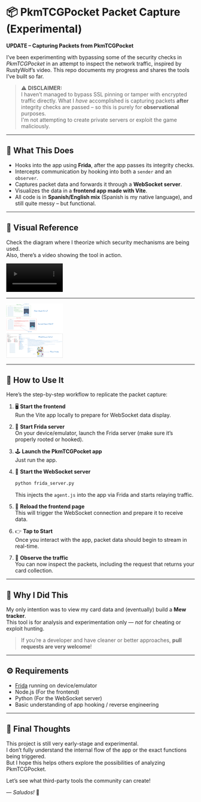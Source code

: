 # 📦 PkmTCGPocket Packet Capture (Experimental)

**UPDATE – Capturing Packets from PkmTCGPocket**

I’ve been experimenting with bypassing some of the security checks in _PkmTCGPocket_ in an attempt to inspect the network traffic, inspired by RustyWolf’s video. This repo documents my progress and shares the tools I’ve built so far.

> ⚠️ **DISCLAIMER:**  
> I haven’t managed to bypass SSL pinning or tamper with encrypted traffic directly. What I _have_ accomplished is capturing packets **after** integrity checks are passed – so this is purely for **observational** purposes.  
> I'm not attempting to create private servers or exploit the game maliciously.

---

## 🧠 What This Does

- Hooks into the app using **Frida**, after the app passes its integrity checks.
- Intercepts communication by hooking into both a `sender` and an `observer`.
- Captures packet data and forwards it through a **WebSocket server**.
- Visualizes the data in a **frontend app made with Vite**.
- All code is in **Spanish/English mix** (Spanish is my native language), and still quite messy – but functional.

---

## 📸 Visual Reference

Check the diagram where I theorize which security mechanisms are being used.  
Also, there’s a video showing the tool in action.

<video src="media/demo.mp4" controls width="30%"></video>

---

<img src="media/checks.png" alt="Security checks diagram" width="30%" />

---

## 🧪 How to Use It

Here’s the step-by-step workflow to replicate the packet capture:

1. 🖥 **Start the frontend**  
   Run the Vite app locally to prepare for WebSocket data display.

2. 📱 **Start Frida server**  
   On your device/emulator, launch the Frida server (make sure it’s properly rooted or hooked).

3. 🕹 **Launch the PkmTCGPocket app**  
   Just run the app.

4. 🧬 **Start the WebSocket server**

   ```bash
   python frida_server.py
   ```

   This injects the `agent.js` into the app via Frida and starts relaying traffic.

5. 🔄 **Reload the frontend page**  
   This will trigger the WebSocket connection and prepare it to receive data.

6. 👉 **Tap to Start**  
   Once you interact with the app, packet data should begin to stream in real-time.

7. 🧾 **Observe the traffic**  
   You can now inspect the packets, including the request that returns your card collection.

---

## 🎯 Why I Did This

My only intention was to view my card data and (eventually) build a **Mew tracker**.  
This tool is for analysis and experimentation only — _not_ for cheating or exploit hunting.

> If you’re a developer and have cleaner or better approaches, **pull requests are very welcome**!

---

## ⚙️ Requirements

- [Frida](https://frida.re/) running on device/emulator
- Node.js (For the frontend)
- Python (For the WebSocket server)
- Basic understanding of app hooking / reverse engineering

---

## 💬 Final Thoughts

This project is still very early-stage and experimental.  
I don’t fully understand the internal flow of the app or the exact functions being triggered.  
But I hope this helps others explore the possibilities of analyzing PkmTCGPocket.

Let’s see what third-party tools the community can create!

— _Saludos!_ 👋
